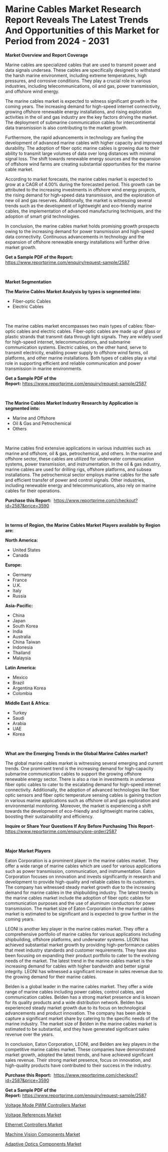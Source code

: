 <p><h1>Marine Cables Market Research Report Reveals The Latest Trends And Opportunities of this Market for Period from 2024 - 2031</h1></p><p><strong>Market Overview and Report Coverage</strong></p>
<p><p>Marine cables are specialized cables that are used to transmit power and data signals undersea. These cables are specifically designed to withstand the harsh marine environment, including extreme temperatures, high pressures, and corrosive conditions. They play a crucial role in various industries, including telecommunications, oil and gas, power transmission, and offshore wind energy.</p><p>The marine cables market is expected to witness significant growth in the coming years. The increasing demand for high-speed internet connectivity, growing offshore renewable energy installations, and rising exploration activities in the oil and gas industry are the key factors driving the market. The deployment of submarine communication cables for intercontinental data transmission is also contributing to the market growth.</p><p>Furthermore, the rapid advancements in technology are fueling the development of advanced marine cables with higher capacity and improved durability. The adoption of fiber optic marine cables is growing due to their ability to transmit large volumes of data over long distances with minimal signal loss. The shift towards renewable energy sources and the expansion of offshore wind farms are creating substantial opportunities for the marine cable market.</p><p>According to market forecasts, the marine cables market is expected to grow at a CAGR of 4.00% during the forecasted period. This growth can be attributed to the increasing investments in offshore wind energy projects, the rising demand for high-speed data transmission, and the exploration of new oil and gas reserves. Additionally, the market is witnessing several trends such as the development of lightweight and eco-friendly marine cables, the implementation of advanced manufacturing techniques, and the adoption of smart grid technologies.</p><p>In conclusion, the marine cables market holds promising growth prospects owing to the increasing demand for power transmission and high-speed data connectivity. Continuous advancements in technology and the expansion of offshore renewable energy installations will further drive market growth.</p></p>
<p><strong>Get a Sample PDF of the Report:</strong> <a href="https://www.reportprime.com/enquiry/request-sample/2587">https://www.reportprime.com/enquiry/request-sample/2587</a></p>
<p>&nbsp;</p>
<p><strong>Market Segmentation</strong></p>
<p><strong>The Marine Cables Market Analysis by types is segmented into:</strong></p>
<p><ul><li>Fiber-optic Cables</li><li>Electric Cables</li></ul></p>
<p>&nbsp;</p>
<p><p>The marine cables market encompasses two main types of cables: fiber-optic cables and electric cables. Fiber-optic cables are made up of glass or plastic strands that transmit data through light signals. They are widely used for high-speed internet, telecommunications, and submarine communication systems. Electric cables, on the other hand, serve to transmit electricity, enabling power supply to offshore wind farms, oil platforms, and other marine installations. Both types of cables play a vital role in supporting efficient and reliable communication and power transmission in marine environments.</p></p>
<p><strong>Get a Sample PDF of the Report:</strong>&nbsp;<a href="https://www.reportprime.com/enquiry/request-sample/2587">https://www.reportprime.com/enquiry/request-sample/2587</a></p>
<p>&nbsp;</p>
<p><strong>The Marine Cables Market Industry Research by Application is segmented into:</strong></p>
<p><ul><li>Marine and Offshore</li><li>Oil & Gas and Petrochemical</li><li>Others</li></ul></p>
<p>&nbsp;</p>
<p><p>Marine cables find extensive applications in various industries such as marine and offshore, oil & gas, petrochemical, and others. In the marine and offshore sector, these cables are utilized for underwater communication systems, power transmission, and instrumentation. In the oil & gas industry, marine cables are used for drilling rigs, offshore platforms, and subsea installations. The petrochemical sector employs marine cables for the safe and efficient transfer of power and control signals. Other industries, including renewable energy and telecommunications, also rely on marine cables for their operations.</p></p>
<p><strong>Purchase this Report:</strong>&nbsp; <a href="https://www.reportprime.com/checkout?id=2587&price=3590">https://www.reportprime.com/checkout?id=2587&price=3590</a></p>
<p>&nbsp;</p>
<p><strong>In terms of Region, the Marine Cables Market Players available by Region are:</strong></p>
<p>
    <p> <strong> North America: </strong>
        <ul>
            <li>United States</li>
            <li>Canada</li>
        </ul>
        </p> 
    <p> <strong> Europe: </strong>
        <ul>
            <li>Germany</li>
            <li>France</li>
            <li>U.K.</li>
            <li>Italy</li>
            <li>Russia</li>
        </ul>
        </p> 
    <p> <strong> Asia-Pacific: </strong>
        <ul>
            <li>China</li>
            <li>Japan</li>
            <li>South Korea</li>
            <li>India</li>
            <li>Australia</li>
            <li>China Taiwan</li>
            <li>Indonesia</li>
            <li>Thailand</li>
            <li>Malaysia</li>
        </ul>
        </p> 
    <p> <strong> Latin America: </strong>
        <ul>
            <li>Mexico</li>
            <li>Brazil</li>
            <li>Argentina Korea</li>
            <li>Colombia</li>
        </ul>
        </p> 
    <p> <strong> Middle East & Africa: </strong>
        <ul>
            <li>Turkey</li>
            <li>Saudi</li>
            <li>Arabia</li>
            <li>UAE</li>
            <li>Korea</li>
        </ul>
    </p>
    </p>
<p>&nbsp;</p>
<p><strong>What are the Emerging Trends in the Global Marine Cables market?</strong></p>
<p><p>The global marine cables market is witnessing several emerging and current trends. One prominent trend is the increasing demand for high-capacity submarine communication cables to support the growing offshore renewable energy sector. There is also a rise in investments in undersea fiber optic cables to cater to the escalating demand for high-speed internet connectivity. Additionally, the adoption of advanced technologies like fiber optic sensors and fiber optic temperature sensing cables is gaining traction in various marine applications such as offshore oil and gas exploration and environmental monitoring. Moreover, the market is experiencing a shift towards the development of eco-friendly and lightweight marine cables, boosting their sustainability and efficiency.</p></p>
<p><strong>Inquire or Share Your Questions If Any Before Purchasing This Report</strong>- <a href="https://www.reportprime.com/enquiry/pre-order/2587">https://www.reportprime.com/enquiry/pre-order/2587</a></p>
<p>&nbsp;</p>
<p><strong>Major Market Players</strong></p>
<p><p>Eaton Corporation is a prominent player in the marine cables market. They offer a wide range of marine cables which are used for various applications such as power transmission, communication, and instrumentation. Eaton Corporation focuses on innovation and invests significantly in research and development to provide high-quality and reliable cables to its customers. The company has witnessed steady market growth due to the increasing demand for marine cables in the shipbuilding industry. The latest trends in the marine cables market include the adoption of fiber optic cables for communication purposes and the use of aluminum conductors for power transmission. The market size of Eaton Corporation in the marine cables market is estimated to be significant and is expected to grow further in the coming years.</p><p>LEONI is another key player in the marine cables market. They offer a comprehensive portfolio of marine cables for various applications including shipbuilding, offshore platforms, and underwater systems. LEONI has achieved substantial market growth by providing high-performance cables that meet industry standards and customer requirements. They have also been focusing on expanding their product portfolio to cater to the evolving needs of the market. The latest trend in the marine cables market is the increasing demand for cables with higher bandwidth and better signal integrity. LEONI has witnessed a significant increase in sales revenue due to the growing demand for their marine cables.</p><p>Belden is a global leader in the marine cables market. They offer a wide range of marine cables including power cables, control cables, and communication cables. Belden has a strong market presence and is known for its quality products and a wide distribution network. Belden has experienced steady market growth due to its focus on technological advancements and product innovation. The company has been able to capture a significant market share by catering to the specific needs of the marine industry. The market size of Belden in the marine cables market is estimated to be substantial, and they have generated significant sales revenue over the years.</p><p>In conclusion, Eaton Corporation, LEONI, and Belden are key players in the competitive marine cables market. These companies have demonstrated market growth, adopted the latest trends, and have achieved significant sales revenue. Their strong market presence, focus on innovation, and high-quality products have contributed to their success in the industry.</p></p>
<p><strong>Purchase this Report:</strong>&nbsp;&nbsp;<a href="https://www.reportprime.com/checkout?id=2587&price=3590">https://www.reportprime.com/checkout?id=2587&price=3590</a></p>
<p></p>
<p><strong>Get a Sample PDF of the Report:</strong>&nbsp;<a href="https://www.reportprime.com/enquiry/request-sample/2587">https://www.reportprime.com/enquiry/request-sample/2587</a></p>
<p><p><a href="https://github.com/bracarafogo/Market-Research-Report-List-1/blob/main/voltage-mode-pwm-controllers-market.md">Voltage Mode PWM Controllers Market</a></p><p><a href="https://github.com/mohamedbakry57/Market-Research-Report-List-1/blob/main/voltage-references-market.md">Voltage References Market</a></p><p><a href="https://github.com/sougarounis/Market-Research-Report-List-1/blob/main/ethernet-controllers-market.md">Ethernet Controllers Market</a></p><p><a href="https://github.com/lababdou/Market-Research-Report-List-1/blob/main/machine-vision-components-market.md">Machine Vision Components Market</a></p><p><a href="https://github.com/antony131rp/Market-Research-Report-List-1/blob/main/adaptive-optics-components-market.md">Adaptive Optics Components Market</a></p></p>